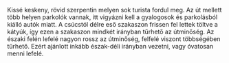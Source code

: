 Kissé keskeny, rövid szerpentin melyen sok turista fordul meg. Az út mellett több helyen parkolók vannak, itt vigyázni kell a gyalogosok és parkolásból kiálló autók miatt. A csúcstól délre eső szakaszon frissen fel lettek töltve a kátyúk, így ezen a szakaszon mindkét irányban tűrhető az útminőség. Az északi felén lefelé nagyon rossz az útminőség, felfelé viszont többségében tűrhető. Ezért ajánlott inkább észak-déli irányban vezetni, vagy óvatosan menni lefelé.

